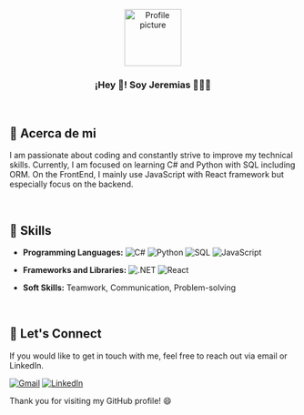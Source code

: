 <p align="center">
  <img src="https://avatars.githubusercontent.com/u/12345678?v=4" width="100" height="100" alt="Profile picture"/>
  <br>
  <h3 align="center">¡Hey 👋! Soy Jeremias 👨🏻‍💻</h3>
</p>

<br>

## 👤 Acerca de mi

<p> I am passionate about coding and constantly strive to improve my technical skills. Currently, I am focused on learning C# and Python with SQL including ORM. On the FrontEnd, I mainly use JavaScript with React framework but especially focus on the backend. </p>

<br>

## 🌟 Skills

- **Programming Languages:** 
  ![C#](https://img.shields.io/badge/-C%23-239120?style=flat-square&logo=c-sharp&logoColor=white)
  ![Python](https://img.shields.io/badge/-Python-3776AB?style=flat-square&logo=python&logoColor=white)
  ![SQL](https://img.shields.io/badge/-SQL-4479A1?style=flat-square&logo=Microsoft-SQL-Server&logoColor=white)
  ![JavaScript](https://img.shields.io/badge/-JavaScript-F7DF1E?style=flat-square&logo=javascript&logoColor=black)
  
- **Frameworks and Libraries:** 
  ![.NET](https://img.shields.io/badge/-.NET-512BD4?style=flat-square&logo=.net&logoColor=white)
  ![React](https://img.shields.io/badge/-React-61DAFB?style=flat-square&logo=react&logoColor=black)
  
- **Soft Skills:** Teamwork, Communication, Problem-solving

<br>

## 💬 Let's Connect

If you would like to get in touch with me, feel free to reach out via email or LinkedIn.

[![Gmail](https://img.shields.io/badge/-Gmail-D14836?style=flat-square&logo=gmail&logoColor=white)](jeremiaserba7894@gmail.com)
[![LinkedIn](https://img.shields.io/badge/-LinkedIn-0077B5?style=flat-square&logo=linkedin&logoColor=white&link=https://www.linkedin.com/in/yourusername/)](https://www.linkedin.com/in/jeremiaserba/)

Thank you for visiting my GitHub profile! 😄
